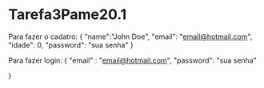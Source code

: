 # Tarefa3Pame20.1

Para fazer o cadatro: 
{
  "name":"John Doe",
  "email": "email@hotmail.com",
  "idade": 0,
  "password": "sua senha"
}


Para fazer login:
{
  "email" : "email@hotmail.com",
  "password": "sua senha"

}
